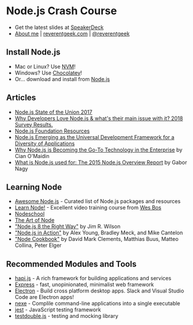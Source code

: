 # Node.js Crash Course

* Get the latest slides at [SpeakerDeck](https://speakerdeck.com/reverentgeek)
* [About me](https://about.me/reverentgeek) | [reverentgeek.com](http://reverentgeek.com) | [@reverentgeek](https://twitter.com/reverentgeek)

## Install Node.js

* Mac or Linux? Use [NVM](https://github.com/creationix/nvm)!
* Windows? Use [Chocolatey](https://chocolatey.org/)!
* Or... download and install from [Node.js](http://nodejs.org)

## Articles

* [Node.js State of the Union 2017](https://medium.com/the-node-js-collection/node-js-state-of-the-union-blog-2017-ed86640ec451)
* [
Why Developers Love Node.js & what's their main issue with it? 2018 Survey Results.](https://blog.risingstack.com/why-developers-love-node-js-2018-survey/)
* [Node.js Foundation Resources](https://foundation.nodejs.org/resources)
* [Node.js Emerging as the Universal Development Framework for a Diversity of Applications](https://hackernoon.com/node-js-emerging-as-the-universal-development-framework-for-a-diversity-of-applications-c2e788290f5f)
* [Why Node.js is Becoming the Go-To Technology in the Enterprise](http://www.nearform.com/nodecrunch/node-js-becoming-go-technology-enterprise/) by Cian O'Maidin
* [What is Node.js used for: The 2015 Node.js Overview Report](http://blog.risingstack.com/what-is-nodejs-used-for-the-2015-nodejs-overview-report/) by Gabor Nagy

## Learning Node

* [Awesome Node.js](https://github.com/sindresorhus/awesome-nodejs/) - Curated list of Node.js packages and resources
* [Learn Node!](https://learnnode.com/) - Excellent video training course from [Wes Bos](https://twitter.com/wesbos)
* [Nodeschool](https://nodeschool.io/)
* [The Art of Node](https://github.com/maxogden/art-of-node/#the-art-of-node)
* ["Node.js 8 the Right Way"](https://pragprog.com/book/jwnode2/node-js-8-the-right-way) by Jim R. Wilson
* ["Node.js in Action"](https://www.manning.com/books/node-js-in-action-second-edition) by Alex Young, Bradley Meck, and Mike Cantelon 
* ["Node Cookbook"](https://www.packtpub.com/web-development/node-cookbook-third-edition) by David Mark Clements, Matthias Buus, Matteo Collina, Peter Elger

## Recommended Modules and Tools

* [hapi.js](https://hapijs.com/) - A rich framework for building applications and services
* [Express](https://expressjs.com/) - fast, unopinionated, minimalist web framework
* [Electron](https://electronjs.org/) - Build cross platform desktop apps. Slack and Visual Studio Code are Electron apps!
* [nexe](https://www.npmjs.com/package/nexe) - Complile command-line applications into a single executable
* [jest](https://facebook.github.io/jest/) - JavaScript testing framework
* [testdouble.js](https://www.npmjs.com/package/testdouble) - testing and mocking library


